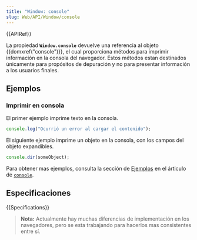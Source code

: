 ```yaml
---
title: "Window: console"
slug: Web/API/Window/console
---
```


{{APIRef}}

La propiedad **`Window.console`** devuelve una referencia al objeto {{domxref("console")}}, el cual proporciona métodos para imprimir información en la consola del navegador. Estos métodos estan destinados únicamente para propósitos de depuración y no para presentar información a los usuarios finales.

## Ejemplos

### Imprimir en consola

El primer ejemplo imprime texto en la consola.

```js
console.log("Ocurrió un error al cargar el contenido");
```

El siguiente ejemplo imprime un objeto en la consola, con los campos del objeto expandibles.

```js
console.dir(someObject);
```

Para obtener mas ejemplos, consulta la sección de [Ejemplos](/es/docs/Web/API/console#examples) en el árticulo de [`console`](/es/docs/Web/API/console).

## Especificaciones

{{Specifications}}

> **Nota:** Actualmente hay muchas diferencias de implementación en los navegadores, pero se esta trabajando para hacerlos mas consistentes entre sí.
